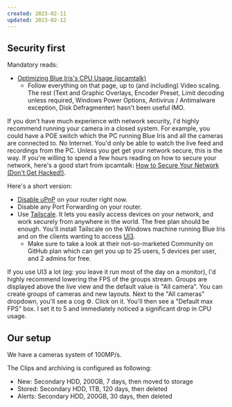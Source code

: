 ```yaml
---
created: 2023-02-11
updated: 2023-02-12
---
```

## Security first
Mandatory reads:
- [Optimizing Blue Iris's CPU Usage (ipcamtalk)](https://ipcamtalk.com/wiki/optimizing-blue-iris-s-cpu-usage/)
	- Follow everything on that page, up to (and including) Video scaling. The rest (Text and Graphic Overlays, Encoder Preset, Limit decoding unless required, Windows Power Options, Antivirus / Antimalware exception, Disk Defragmenter) hasn't been useful IMO.

If you don't have much experience with network security, I'd highly recommend running your camera in a closed system. For example, you could have a POE switch which the PC running Blue Iris and all the cameras are connected to. No Internet. You'd only be able to watch the live feed and recordings from the PC. Unless you get get your network secure, this is the way. If you're willing to spend a few hours reading on how to secure your network, here's a good start from ipcamtalk: [How to Secure Your Network (Don't Get Hacked!)](https://ipcamtalk.com/wiki/how-to-secure-your-network-don-t-get-hacked/).

Here's a short version:
- [Disable uPnP](https://lifehacker.com/disable-upnp-on-your-wireless-router-already-1844012366) on your router right now.
- Disable any Port Forwarding on your router.
- Use [Tailscale](https://tailscale.com/). It lets you easily access devices on your network, and work securely from anywhere in the world. The free plan should be enough. You'll install Tailscale on the Windows machine running Blue Iris and on the clients wanting to access [UI3](https://ipcamtalk.com/threads/blue-iris-ui3.23528/).
	- Make sure to take a look at their not-so-marketed Community on GitHub plan which can get you up to 25 users, 5 devices per user, and 2 admins for free.

If you use UI3 a lot (eg: you leave it run most of the day on a monitor), I'd highly recommend lowering the FPS of the groups stream. Groups are displayed above the live view and the default value is "All camera". You can create groups of cameras and new layouts. Next to the "All cameras" dropdown, you'll see a cog ⚙️. Click on it. You'll then see a "Default max FPS" box. I set it to 5 and immediately noticed a significant drop in CPU usage.

## Our setup
We have a cameras system of 100MP/s. 

The Clips and archiving is configured as following:
- New: Secondary HDD, 200GB, 7 days, then moved to storage
- Stored: Secondary HDD, 1TB, 120 days, then deleted
- Alerts: Secondary HDD, 200GB, 30 days, then deleted